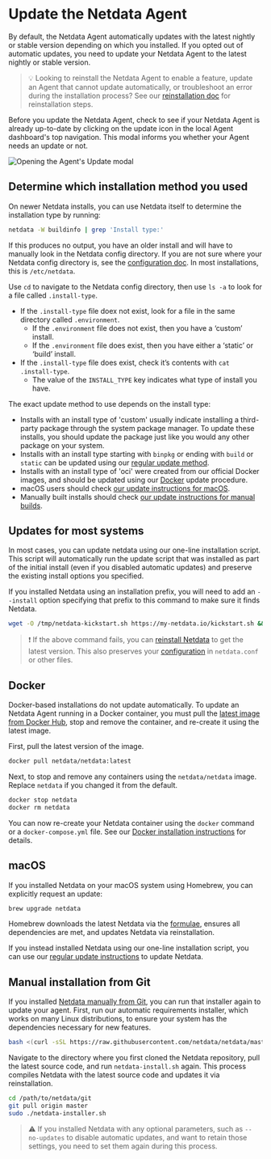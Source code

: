 <!--
title: "Update the Netdata Agent"
description: "If you opted out of automatic updates, you need to update your Netdata Agent to the latest nightly or stable version."
custom_edit_url: https://github.com/netdata/netdata/edit/master/packaging/installer/UPDATE.md
-->

# Update the Netdata Agent

By default, the Netdata Agent automatically updates with the latest nightly or stable version depending on which
you installed. If you opted out of automatic updates, you need to update your Netdata Agent to the latest nightly
or stable version.

> 💡 Looking to reinstall the Netdata Agent to enable a feature, update an Agent that cannot update automatically, or
> troubleshoot an error during the installation process? See our [reinstallation doc](/packaging/installer/REINSTALL.md)
> for reinstallation steps.

Before you update the Netdata Agent, check to see if your Netdata Agent is already up-to-date by clicking on the update
icon in the local Agent dashboard's top navigation. This modal informs you whether your Agent needs an update or not.

![Opening the Agent's Update modal](https://user-images.githubusercontent.com/1153921/99738428-add06780-2a87-11eb-8268-0e17b689eb3f.gif)

## Determine which installation method you used

On newer Netdata installs, you can use Netdata itself to determine the installation type by running:

```bash
netdata -W buildinfo | grep 'Install type:'
```

If this produces no output, you have an older install and will have to manually look in the Netdata config directory.
If you are not sure where your Netdata config directory is, see the [configuration doc](/docs/configure/nodes.md). In
most installations, this is `/etc/netdata`.

Use `cd` to navigate to the Netdata config directory, then use `ls -a` to look for a file called `.install-type`.

-   If the `.install-type` file doex not exist, look for a file in the same directory called `.environment`.
    -   If the `.environment` file does not exist, then you have a ‘custom’ install.
    -   If the `.environment` file does exist, then you have either a ‘static’ or ‘build’ install.
-   If the `.install-type` file does exist, check it’s contents with `cat .install-type`.
    -   The value of the `INSTALL_TYPE` key indicates what type of install you have.

The exact update method to use depends on the install type:

-   Installs with an install type of 'custom' usually indicate installing a third-party package through the system
    package manager. To update these installs, you should update the package just like you would any other package
    on your system.
-   Installs with an install type starting with `binpkg` or ending with `build` or `static` can be updated using
    our [regular update method](#updates-for-most-systems).
-   Installs with an install type of 'oci' were created from our official Docker images, and should be updated
    using our [Docker](#docker) update procedure.
-   macOS users should check [our update instructions for macOS](#macos).
-   Manually built installs should check [our update instructions for manual builds](#manual-installation-from-git).

## Updates for most systems

In most cases, you can update netdata using our one-line installation script.  This script will automatically
run the update script that was installed as part of the initial install (even if you disabled automatic updates)
and preserve the existing install options you specified.

If you installed Netdata using an installation prefix, you will need to add an `--install` option specifying
that prefix to this command to make sure it finds Netdata.

```bash
wget -O /tmp/netdata-kickstart.sh https://my-netdata.io/kickstart.sh && sh /tmp/netdata-kickstart.sh
```

> ❗ If the above command fails, you can [reinstall
> Netdata](/packaging/installer/REINSTALL.md#one-line-installer-script-kickstartsh) to get the latest version. This also
> preserves your [configuration](/docs/configure/nodes.md) in `netdata.conf` or other files.

## Docker

Docker-based installations do not update automatically. To update an Netdata Agent running in a Docker container, you
must pull the [latest image from Docker Hub](https://hub.docker.com/r/netdata/netdata), stop and remove the container,
and re-create it using the latest image.

First, pull the latest version of the image.

```bash
docker pull netdata/netdata:latest
```

Next, to stop and remove any containers using the `netdata/netdata` image. Replace `netdata` if you changed it from the
default.

```bash
docker stop netdata
docker rm netdata
```

You can now re-create your Netdata container using the `docker` command or a `docker-compose.yml` file. See our [Docker
installation instructions](/packaging/docker/README.md#create-a-new-netdata-agent-container) for details.

## macOS

If you installed Netdata on your macOS system using Homebrew, you can explicitly request an update:

```bash
brew upgrade netdata
```

Homebrew downloads the latest Netdata via the
[formulae](https://github.com/Homebrew/homebrew-core/blob/master/Formula/netdata.rb), ensures all dependencies are met,
and updates Netdata via reinstallation.

If you instead installed Netdata using our one-line installation script, you can use our [regular update
instructions](#updates-for-most-systems) to update Netdata.

## Manual installation from Git

If you installed [Netdata manually from Git](/packaging/installer/methods/manual.md), you can run that installer again
to update your agent. First, run our automatic requirements installer, which works on many Linux distributions, to
ensure your system has the dependencies necessary for new features.

```bash
bash <(curl -sSL https://raw.githubusercontent.com/netdata/netdata/master/packaging/installer/install-required-packages.sh)
```

Navigate to the directory where you first cloned the Netdata repository, pull the latest source code, and run
`netdata-install.sh` again. This process compiles Netdata with the latest source code and updates it via reinstallation.

```bash
cd /path/to/netdata/git
git pull origin master
sudo ./netdata-installer.sh
```

> ⚠️ If you installed Netdata with any optional parameters, such as `--no-updates` to disable automatic updates, and
> want to retain those settings, you need to set them again during this process.



